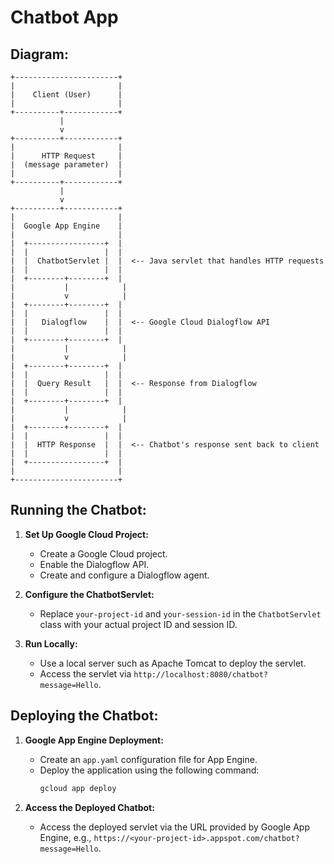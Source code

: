 # Chatbot App

## Diagram:
```
+-----------------------+
|                       |
|    Client (User)      |
|                       |
+----------+------------+
           |
           v
+----------+------------+
|                       |
|      HTTP Request     |
|  (message parameter)  |
|                       |
+----------+------------+
           |
           v
+----------+------------+
|                       |
|  Google App Engine    |
|                       |
|  +-----------------+  |
|  |                 |  |
|  |  ChatbotServlet |  |  <-- Java servlet that handles HTTP requests
|  |                 |  |
|  +--------+--------+  |
|           |            |
|           v            |
|  +--------+--------+  |
|  |                 |  |
|  |   Dialogflow    |  |  <-- Google Cloud Dialogflow API
|  |                 |  |
|  +--------+--------+  |
|           |            |
|           v            |
|  +--------+--------+  |
|  |                 |  |
|  |  Query Result   |  |  <-- Response from Dialogflow
|  |                 |  |
|  +--------+--------+  |
|           |            |
|           v            |
|  +--------+--------+  |
|  |                 |  |
|  |  HTTP Response  |  |  <-- Chatbot's response sent back to client
|  |                 |  |
|  +-----------------+  |
|                       |
+-----------------------+
```


## Running the Chatbot:

1. **Set Up Google Cloud Project:**
   - Create a Google Cloud project.
   - Enable the Dialogflow API.
   - Create and configure a Dialogflow agent.

2. **Configure the ChatbotServlet:**
   - Replace `your-project-id` and `your-session-id` in the `ChatbotServlet` class with your actual project ID and session ID.

3. **Run Locally:**
   - Use a local server such as Apache Tomcat to deploy the servlet.
   - Access the servlet via `http://localhost:8080/chatbot?message=Hello`.

## Deploying the Chatbot:

1. **Google App Engine Deployment:**
   - Create an `app.yaml` configuration file for App Engine.
   - Deploy the application using the following command:
     ```sh
     gcloud app deploy
     ```

2. **Access the Deployed Chatbot:**
   - Access the deployed servlet via the URL provided by Google App Engine, e.g., `https://<your-project-id>.appspot.com/chatbot?message=Hello`.


